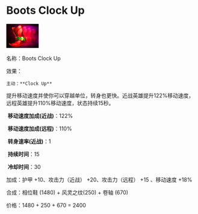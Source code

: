 # Boots Clock Up



![](src/icon/mjz_boots_clock_up.png)

名称：Boots Clock Up

效果：

 	主动：**Clock Up**

​	提升移动速度并使你可以穿越单位，转身也更快。近战英雄提升122%移动速度，远程英雄提升110%移动速度，状态持续15秒。

​	**移动速度加成(近战)**：122%

​	**移动速度加成(远程)**：110%

​	**转身速率(近战)**：1

​	**持续时间**：15

​	**冷却时间**：30

加成：护甲 +10、攻击力（近战） +20、攻击力（远程） +15 、移动速度 +18%

合成：相位鞋 (1480) + 风灵之纹(250) + 卷轴 (670)

价格：1480 + 250 + 670 = 2400





 